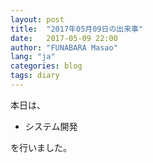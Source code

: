 ```yaml
---
layout: post
title:  "2017年05月09日の出来事"
date:   2017-05-09 22:00
author: "FUNABARA Masao"
lang: "ja"
categories: blog
tags: diary
---
```


本日は、

* システム開発

を行いました。
